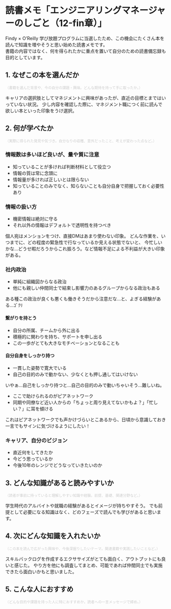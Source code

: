 # 読書メモ「エンジニアリングマネージャーのしごと（12-fin章）」

Findy × O’Reilly 学び放題プログラムに当選したため、この機会にたくさん本を読んで知識を増やそうと思い始めた読書メモです。  
書籍の内容ではなく、何を得られたかに重点を置いて自分のための読書備忘録も目的としています。

## 1. なぜこの本を選んだか

<span style="font-size: 80%"><span style="color: #cccccc">（書籍を選んだ背景や、今の自分の課題・興味。どんな期待を持って手に取ったか。）</span></span>

キャリアの選択肢としてマネジメントに興味があったが、直近の目標とまではいっていない状況。
少し内容を確認した際に、マネジメント職につく前に読んで欲しい本といった印象をうけ選択。

## 2. 何が学べたか

<span style="font-size: 80%"><span style="color: #cccccc">（実際に得られた発見や気づき。自分なりの収穫、意外だったこと、考えが変わった点など。）</span></span>

### 情報数は多いほど良いが、量や質に注意

- 知っていることが多ければ判断材料として役立つ
- 情報の質は常に念頭に
- 情報量が多ければ正しいとは限らない
- 知っていることのみでなく、知らないことも自分自身で把握しておく必要性あり

### 情報の扱い方

- 機密情報は絶対に守る
- それ以外の情報はデフォルトで透明性を持つべき

<p class="r-fuki shiba">個人宛はメンションをつけ、直接DMはあまり使わない印象。
どんな作業を、いつまでに、どの程度の緊急性で行なっているか見える状態でないと、
今忙しいかな...どうせ暇だろうからこれ振ろう。など情報不足による不利益が大きい印象がある。
</p>

### 社内政治

- 単純に組織図からなる政治
- 他にも親しい仲間同士で結束し影響力のあるグループからなる政治もある

<p class="r-fuki shiba">ある種この政治が良くも悪くも働きそうだから注意だな...と、よぎる経験がある...ｺﾞｸﾘ</p>

#### 繋がりを持とう

- 自分の所属、チームから外に出る
- 積極的に関わりを持ち、サポートを申し出る
- この一歩がとても大きなモチベーションとなることも

#### 自分自身をしっかり持つ

- 一貫した姿勢で寛大でいる
- 自己の目的のみで動かない、少なくとも押し通してはいけない

<p class="r-fuki shiba">いやぁ...自己をしっかり持つと...自己の目的のみで動いちゃいそう...難しいね。</p>

- ここで助けられるのがピアネットワーク
- 同期や同僚など近い人からの「ちょっと周り見えてないかもよ？」「忙しい？」に耳を傾ける

<p class="r-fuki shiba">これはピアネットワークでも声かけづらいとこあるから、日頃から意識しておき一言でもサインに気づけるようにしたい！</p>

### キャリア、自分のビジョン
- 直近何をしてきたか
- 今どう思っているか
- 今後10年のレンジでどうなっていきたいのか

## 3. どんな知識があると読みやすいか

<span style="font-size: 80%"><span style="color: #cccccc">（読者が事前に持っていると理解しやすい知識や経験。前提、基礎、関連分野など。）</span></span>

学生時代のアルバイトや就職の経験があるとイメージが持ちやすそう。
でも前提として必要になる知識はなく、どのフェーズで読んでも学びがあると思います。

## 4. 次にどんな知識を入れたいか

<span style="font-size: 80%"><span style="color: #cccccc">（この本を読んで広がった興味や、今後深掘りしたいテーマ。関連書籍や実践したいことなど。）</span></span>

スキルバックログを作成するエクササイズがとても面白く、アウトプットにも良いと感じた。
やり方を他にも調査してまとめ、可能であれば仲間同士でも実施できたら面白いかもと思いました。

## 5. こんな人におすすめ

<span style="font-size: 80%"><span style="color: #cccccc">（どんな目的や課題を持った人に特におすすめか。読者への一言メッセージで締め。）</span></span>
